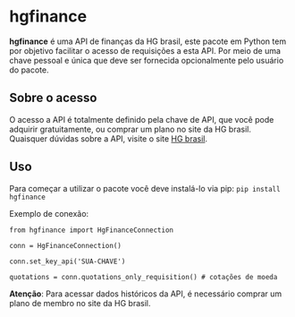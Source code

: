 # hgfinance

**hgfinance** é uma API de finanças da HG brasil, este pacote em Python tem por objetivo facilitar o acesso de requisições a esta API. Por meio de uma chave pessoal e única que deve ser fornecida opcionalmente pelo usuário do pacote.

## Sobre o acesso

O acesso a API é totalmente definido pela chave de API, que você pode adquirir gratuitamente, ou comprar um plano no site da HG brasil.
Quaisquer dúvidas sobre a API, visite o site [HG brasil](https://hgbrasil.com/).

## Uso

Para começar a utilizar o pacote você deve instalá-lo via pip:
`pip install hgfinance`

Exemplo de conexão:

````
from hgfinance import HgFinanceConnection

conn = HgFinanceConnection()

conn.set_key_api('SUA-CHAVE')

quotations = conn.quotations_only_requisition() # cotações de moeda
````

**Atenção**: Para acessar dados históricos da API, é necessário comprar um plano de membro no site da HG brasil. 
